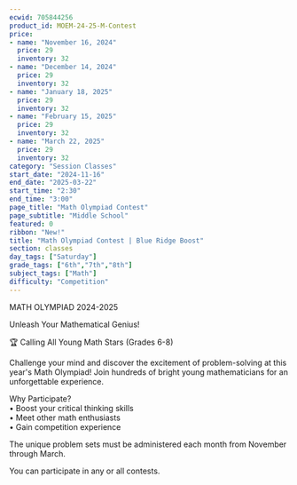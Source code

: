 ```yaml
---
ecwid: 705844256
product_id: MOEM-24-25-M-Contest
price:
- name: "November 16, 2024"
  price: 29
  inventory: 32
- name: "December 14, 2024"
  price: 29
  inventory: 32
- name: "January 18, 2025"
  price: 29
  inventory: 32
- name: "February 15, 2025"
  price: 29
  inventory: 32
- name: "March 22, 2025"
  price: 29
  inventory: 32
category: "Session Classes"
start_date: "2024-11-16"
end_date: "2025-03-22"
start_time: "2:30"
end_time: "3:00"
page_title: "Math Olympiad Contest"
page_subtitle: "Middle School"
featured: 0
ribbon: "New!"
title: "Math Olympiad Contest | Blue Ridge Boost"
section: classes
day_tags: ["Saturday"]
grade_tags: ["6th","7th","8th"]
subject_tags: ["Math"]
difficulty: "Competition"
---
```

<p>MATH OLYMPIAD 2024-2025</p><p> Unleash Your Mathematical Genius!</p><p>🏆 Calling All Young Math Stars (Grades 6-8)</p><p>Challenge your mind and discover the excitement of problem-solving at this year's Math Olympiad! Join hundreds of bright young mathematicians for an unforgettable experience.</p><p>Why Participate?<br> • Boost your critical thinking skills<br> • Meet other math enthusiasts<br> • Gain competition experience</p><p>The unique problem sets must be administered each month from November through March.</p><p>You can participate in any or all contests.<br><br></p>
